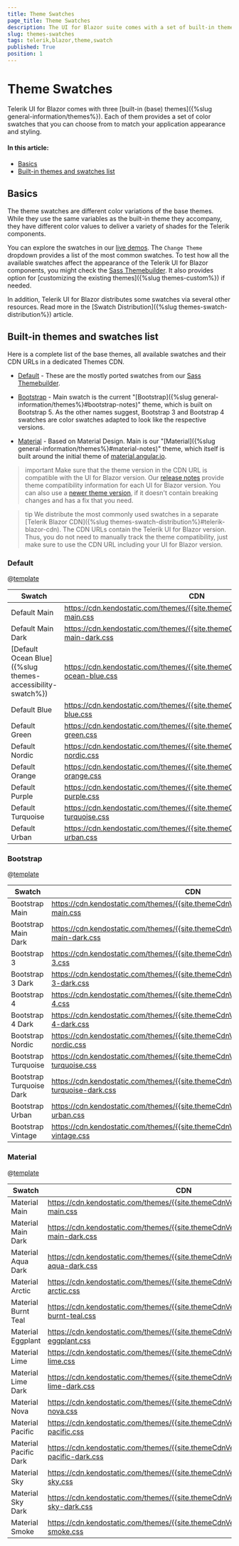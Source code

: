 ```yaml
---
title: Theme Swatches
page_title: Theme Swatches
description: The UI for Blazor suite comes with a set of built-in themes and themes swatches that you can choose from.
slug: themes-swatches
tags: telerik,blazor,theme,swatch
published: True
position: 1
---
```


# Theme Swatches

Telerik UI for Blazor comes with three [built-in (base) themes]({%slug general-information/themes%}). Each of them provides a set of color swatches that you can choose from to match your application appearance and styling.

#### In this article:
   * [Basics](#basics)
   * [Built-in themes and swatches list](#built-in-themes-and-swatches-list)


## Basics

The theme swatches are different color variations of the base themes. While they use the same variables as the built-in theme they accompany, they have different color values to deliver a variety of shades for the Telerik components.

You can explore the swatches in our [live demos](https://demos.telerik.com/blazor-ui/grid/overview). The `Change Theme` dropdown provides a list of the most common swatches. To test how all the available swatches affect the appearance of the Telerik UI for Blazor components, you might check the [Sass Themebuilder](https://themebuilder.telerik.com/blazor-ui). It also provides option for [customizing the existing themes]({%slug themes-custom%}) if needed.

In addition, Telerik UI for Blazor distributes some swatches via several other resources. Read more in the [Swatch Distribution]({%slug themes-swatch-distribution%}) article.

## Built-in themes and swatches list

Here is a complete list of the base themes, all available swatches and their CDN URLs in a dedicated Themes CDN.

* [Default](#default) - These are the mostly ported swatches from our [Sass Themebuilder](https://themebuilder.telerik.com/blazor-ui).

* [Bootstrap](#bootstrap) - Main swatch is the current "[Bootstrap]({%slug general-information/themes%}#bootstrap-notes)" theme, which is built on Bootstrap 5. As the other names suggest, Bootstrap 3 and Bootstrap 4 swatches are color swatches adapted to look like the respective versions.

* [Material](#material) - Based on Material Design. Main is our "[Material]({%slug general-information/themes%}#material-notes)" theme, which itself is built around the initial theme of <a href = "https://material.angular.io/" target = "_blank">material.angular.io</a>.

>important Make sure that the theme version in the CDN URL is compatible with the UI for Blazor version. Our [release notes](https://www.telerik.com/support/whats-new/blazor-ui/release-history) provide theme compatibility information for each UI for Blazor version. You can also use a [newer theme version](https://github.com/telerik/kendo-themes/releases), if it doesn't contain breaking changes and has a fix that you need. 

>tip We distribute the most commonly used swatches in a separate [Telerik Blazor CDN]({%slug themes-swatch-distribution%}#telerik-blazor-cdn). The CDN URLs contain the Telerik UI for Blazor version. Thus, you do not need to manually track the theme compatibility, just make sure to use the CDN URL including your UI for Blazor version.


### Default

@[template](/_contentTemplates/common/parameters-table-styles.md#table-layout)

| Swatch | CDN |
| ----------- | ----------- |
| Default Main | https://cdn.kendostatic.com/themes/{{site.themeCdnVersion}}/default/default-main.css
| Default Main Dark | https://cdn.kendostatic.com/themes/{{site.themeCdnVersion}}/default/default-main-dark.css
| [Default Ocean Blue]({%slug themes-accessibility-swatch%}) | https://cdn.kendostatic.com/themes/{{site.themeCdnVersion}}/default/default-ocean-blue.css
| Default Blue | https://cdn.kendostatic.com/themes/{{site.themeCdnVersion}}/default/default-blue.css
| Default Green | https://cdn.kendostatic.com/themes/{{site.themeCdnVersion}}/default/default-green.css
| Default Nordic | https://cdn.kendostatic.com/themes/{{site.themeCdnVersion}}/default/default-nordic.css
| Default Orange | https://cdn.kendostatic.com/themes/{{site.themeCdnVersion}}/default/default-orange.css
| Default Purple | https://cdn.kendostatic.com/themes/{{site.themeCdnVersion}}/default/default-purple.css
| Default Turquoise | https://cdn.kendostatic.com/themes/{{site.themeCdnVersion}}/default/default-turquoise.css
| Default Urban | https://cdn.kendostatic.com/themes/{{site.themeCdnVersion}}/default/default-urban.css


### Bootstrap

@[template](/_contentTemplates/common/parameters-table-styles.md#table-layout)

| Swatch | CDN |
| ----------- | ----------- |
| Bootstrap Main | https://cdn.kendostatic.com/themes/{{site.themeCdnVersion}}/bootstrap/bootstrap-main.css
| Bootstrap Main Dark | https://cdn.kendostatic.com/themes/{{site.themeCdnVersion}}/bootstrap/bootstrap-main-dark.css
| Bootstrap 3 | https://cdn.kendostatic.com/themes/{{site.themeCdnVersion}}/bootstrap/bootstrap-3.css
| Bootstrap 3 Dark | https://cdn.kendostatic.com/themes/{{site.themeCdnVersion}}/bootstrap/bootstrap-3-dark.css
| Bootstrap 4 | https://cdn.kendostatic.com/themes/{{site.themeCdnVersion}}/bootstrap/bootstrap-4.css
| Bootstrap 4 Dark | https://cdn.kendostatic.com/themes/{{site.themeCdnVersion}}/bootstrap/bootstrap-4-dark.css
| Bootstrap Nordic | https://cdn.kendostatic.com/themes/{{site.themeCdnVersion}}/bootstrap/bootstrap-nordic.css
| Bootstrap Turquoise | https://cdn.kendostatic.com/themes/{{site.themeCdnVersion}}/bootstrap/bootstrap-turquoise.css
| Bootstrap Turquoise Dark | https://cdn.kendostatic.com/themes/{{site.themeCdnVersion}}/bootstrap/bootstrap-turquoise-dark.css
| Bootstrap Urban | https://cdn.kendostatic.com/themes/{{site.themeCdnVersion}}/bootstrap/bootstrap-urban.css
| Bootstrap Vintage | https://cdn.kendostatic.com/themes/{{site.themeCdnVersion}}/bootstrap/bootstrap-vintage.css


### Material

@[template](/_contentTemplates/common/parameters-table-styles.md#table-layout)

| Swatch | CDN |
| ----------- | ----------- |
| Material Main | https://cdn.kendostatic.com/themes/{{site.themeCdnVersion}}/material/material-main.css
| Material Main Dark | https://cdn.kendostatic.com/themes/{{site.themeCdnVersion}}/material/material-main-dark.css
| Material Aqua Dark | https://cdn.kendostatic.com/themes/{{site.themeCdnVersion}}/material/material-aqua-dark.css
| Material Arctic | https://cdn.kendostatic.com/themes/{{site.themeCdnVersion}}/material/material-arctic.css
| Material Burnt Teal | https://cdn.kendostatic.com/themes/{{site.themeCdnVersion}}/material/material-burnt-teal.css
| Material Eggplant | https://cdn.kendostatic.com/themes/{{site.themeCdnVersion}}/material/material-eggplant.css
| Material Lime | https://cdn.kendostatic.com/themes/{{site.themeCdnVersion}}/material/material-lime.css
| Material Lime Dark | https://cdn.kendostatic.com/themes/{{site.themeCdnVersion}}/material/material-lime-dark.css
| Material Nova | https://cdn.kendostatic.com/themes/{{site.themeCdnVersion}}/material/material-nova.css
| Material Pacific | https://cdn.kendostatic.com/themes/{{site.themeCdnVersion}}/material/material-pacific.css
| Material Pacific Dark | https://cdn.kendostatic.com/themes/{{site.themeCdnVersion}}/material/material-pacific-dark.css
| Material Sky | https://cdn.kendostatic.com/themes/{{site.themeCdnVersion}}/material/material-sky.css
| Material Sky Dark | https://cdn.kendostatic.com/themes/{{site.themeCdnVersion}}/material/material-sky-dark.css
| Material Smoke | https://cdn.kendostatic.com/themes/{{site.themeCdnVersion}}/material/material-smoke.css

